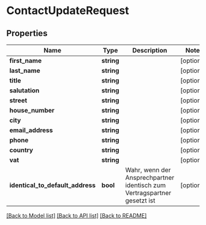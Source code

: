 # ContactUpdateRequest

## Properties
Name | Type | Description | Notes
------------ | ------------- | ------------- | -------------
**first_name** | **string** |  | [optional] 
**last_name** | **string** |  | [optional] 
**title** | **string** |  | [optional] 
**salutation** | **string** |  | [optional] 
**street** | **string** |  | [optional] 
**house_number** | **string** |  | [optional] 
**city** | **string** |  | [optional] 
**email_address** | **string** |  | [optional] 
**phone** | **string** |  | [optional] 
**country** | **string** |  | [optional] 
**vat** | **string** |  | [optional] 
**identical_to_default_address** | **bool** | Wahr, wenn der Ansprechpartner identisch zum Vertragspartner gesetzt ist | [optional] 

[[Back to Model list]](../README.md#documentation-for-models) [[Back to API list]](../README.md#documentation-for-api-endpoints) [[Back to README]](../README.md)



